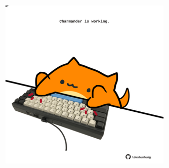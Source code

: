 <!-- built at 11/01/2023, 05:01:03 UTC -->
<p align="center">
  <img width="500" height="500" src="./ReadmeImage.svg">
</p>
